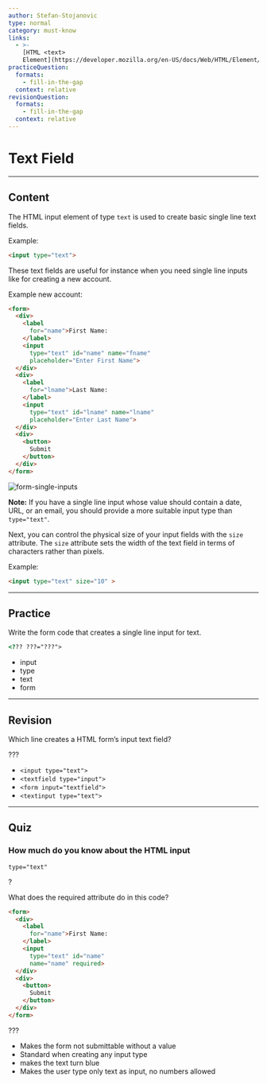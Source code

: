 ```yaml
---
author: Stefan-Stojanovic
type: normal
category: must-know
links:
  - >-
    [HTML <text>
    Element](https://developer.mozilla.org/en-US/docs/Web/HTML/Element/input/text){documentation}
practiceQuestion:
  formats:
    - fill-in-the-gap
  context: relative
revisionQuestion:
  formats:
    - fill-in-the-gap
  context: relative
---
```


# Text Field


---

## Content

The HTML input element of type `text` is used to create basic single line text fields.

Example:

```html
<input type="text">
```

These text fields are useful for instance when you need single line inputs like for creating a new account.

Example new account:

```html
<form>
  <div>
    <label
      for="name">First Name:
    </label>
    <input
      type="text" id="name" name="fname"
      placeholder="Enter First Name">
  </div>
  <div>
    <label
      for="lname">Last Name:
    </label>
    <input
      type="text" id="lname" name="lname"
      placeholder="Enter Last Name">
  </div>
  <div>
    <button>
      Submit
    </button>
  </div>
</form>
```

![form-single-inputs](https://img.enkipro.com/288b0d8a651a817fb7823f658c586825.png)

**Note:** If you have a single line input whose value should contain a date, URL, or an email, you should provide a more suitable input type than `type="text"`.

Next, you can control the physical size of your input fields with the `size` attribute. The `size` attribute sets the width of the text field in terms of characters rather than pixels.

Example: 

```html
<input type="text" size="10" >
```


---

## Practice

Write the form code that creates a single line input for text.

```html
<??? ???="???">
```

- input
- type
- text
- form


---

## Revision

Which line creates a HTML form’s input text field?

???

- `<input type="text">`
- `<textfield type="input">`
- `<form input="textfield">`
- `<textinput type="text">`


---

## Quiz

### How much do you know about the HTML input


`type="text"`

?

What does the required attribute do in this code?

```html
<form>
  <div>
    <label
      for="name">First Name:
    </label>
    <input
      type="text" id="name"
      name="name" required>
  </div>
  <div>
    <button>
      Submit
    </button>
  </div>
</form>
```

???

- Makes the form not submittable without a value
- Standard when creating any input type
- makes the text turn blue
- Makes the user type only text as input, no numbers allowed
